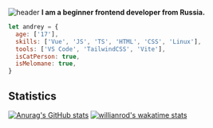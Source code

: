 ![header](https://user-images.githubusercontent.com/43712020/133135978-bf3d69d3-692f-46ce-af0b-559bde2a8f1e.png)
**I am a beginner frontend developer from Russia.**
```javascript
let andrey = {
  age: ['17'],
  skills: ['Vue', 'JS', 'TS', 'HTML', 'CSS', 'Linux'],
  tools: ['VS Code', 'TailwindCSS', 'Vite'],
  isCatPerson: true,
  isMelomane: true,
}
```

## Statistics
[![Anurag's GitHub stats](https://github-readme-stats.vercel.app/api?username=thendrxie&show_icons=true&theme=vue&count_private=true&include_all_commits=true&border_radius=15&cache_seconds=1800&hide=issues)](https://github.com/anuraghazra/github-readme-stats)
[![willianrod's wakatime stats](https://github-readme-stats.vercel.app/api/wakatime?username=thendrxie&theme=vue&border_radius=15&cache_seconds=1800&langs_count=4)](https://github.com/anuraghazra/github-readme-stats)

